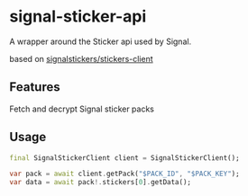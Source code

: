 # signal-sticker-api
A wrapper around the Sticker api used by Signal.

based on [signalstickers/stickers-client](https://github.com/signalstickers/stickers-client/tree/master)

## Features

Fetch and decrypt Signal sticker packs

## Usage

```dart
final SignalStickerClient client = SignalStickerClient();

var pack = await client.getPack("$PACK_ID", "$PACK_KEY");
var data = await pack!.stickers[0].getData();
```